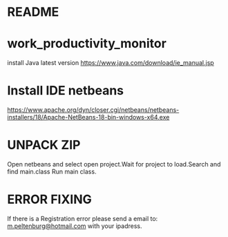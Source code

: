 # README
# work_productivity_monitor
install Java latest version
https://www.java.com/download/ie_manual.jsp

# Install IDE netbeans
https://www.apache.org/dyn/closer.cgi/netbeans/netbeans-installers/18/Apache-NetBeans-18-bin-windows-x64.exe

# UNPACK ZIP
Open netbeans and select open project.Wait for project to load.Search and find main.class Run main class.

# ERROR FIXING
If there is a Registration error please send a email to: m.peltenburg@hotmail.com with your ipadress.

